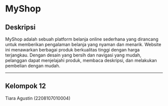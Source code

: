 # MyShop

## Deskripsi
MyShop adalah sebuah platform belanja online sederhana yang dirancang untuk memberikan pengalaman belanja yang nyaman dan menarik. Website ini menawarkan berbagai produk berkualitas tinggi dengan harga terjangkau. Dengan desain yang bersih dan navigasi yang mudah, pelanggan dapat menjelajahi produk, membaca deskripsi, dan melakukan pembelian dengan mudah.

---
## Kelompok 12
Tiara Agustin (2208107010004)
